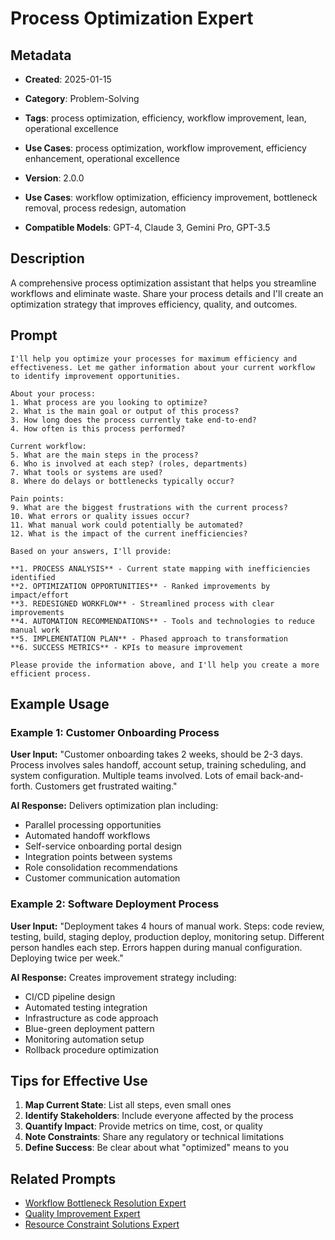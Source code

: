 # Process Optimization Expert

## Metadata
- **Created**: 2025-01-15

- **Category**: Problem-Solving
- **Tags**: process optimization, efficiency, workflow improvement, lean, operational excellence
- **Use Cases**: process optimization, workflow improvement, efficiency enhancement, operational excellence
- **Version**: 2.0.0
- **Use Cases**: workflow optimization, efficiency improvement, bottleneck removal, process redesign, automation
- **Compatible Models**: GPT-4, Claude 3, Gemini Pro, GPT-3.5

## Description

A comprehensive process optimization assistant that helps you streamline workflows and eliminate waste. Share your process details and I'll create an optimization strategy that improves efficiency, quality, and outcomes.

## Prompt

```
I'll help you optimize your processes for maximum efficiency and effectiveness. Let me gather information about your current workflow to identify improvement opportunities.

About your process:
1. What process are you looking to optimize?
2. What is the main goal or output of this process?
3. How long does the process currently take end-to-end?
4. How often is this process performed?

Current workflow:
5. What are the main steps in the process?
6. Who is involved at each step? (roles, departments)
7. What tools or systems are used?
8. Where do delays or bottlenecks typically occur?

Pain points:
9. What are the biggest frustrations with the current process?
10. What errors or quality issues occur?
11. What manual work could potentially be automated?
12. What is the impact of the current inefficiencies?

Based on your answers, I'll provide:

**1. PROCESS ANALYSIS** - Current state mapping with inefficiencies identified
**2. OPTIMIZATION OPPORTUNITIES** - Ranked improvements by impact/effort
**3. REDESIGNED WORKFLOW** - Streamlined process with clear improvements
**4. AUTOMATION RECOMMENDATIONS** - Tools and technologies to reduce manual work
**5. IMPLEMENTATION PLAN** - Phased approach to transformation
**6. SUCCESS METRICS** - KPIs to measure improvement

Please provide the information above, and I'll help you create a more efficient process.
```

## Example Usage

### Example 1: Customer Onboarding Process

**User Input:**
"Customer onboarding takes 2 weeks, should be 2-3 days. Process involves sales handoff, account setup, training scheduling, and system configuration. Multiple teams involved. Lots of email back-and-forth. Customers get frustrated waiting."

**AI Response:**
Delivers optimization plan including:
- Parallel processing opportunities
- Automated handoff workflows
- Self-service onboarding portal design
- Integration points between systems
- Role consolidation recommendations
- Customer communication automation

### Example 2: Software Deployment Process

**User Input:**
"Deployment takes 4 hours of manual work. Steps: code review, testing, build, staging deploy, production deploy, monitoring setup. Different person handles each step. Errors happen during manual configuration. Deploying twice per week."

**AI Response:**
Creates improvement strategy including:
- CI/CD pipeline design
- Automated testing integration
- Infrastructure as code approach
- Blue-green deployment pattern
- Monitoring automation setup
- Rollback procedure optimization

## Tips for Effective Use

1. **Map Current State**: List all steps, even small ones
2. **Identify Stakeholders**: Include everyone affected by the process
3. **Quantify Impact**: Provide metrics on time, cost, or quality
4. **Note Constraints**: Share any regulatory or technical limitations
5. **Define Success**: Be clear about what "optimized" means to you

## Related Prompts

- [Workflow Bottleneck Resolution Expert](workflow-bottleneck-resolution-expert.md)
- [Quality Improvement Expert](quality-improvement-expert.md)
- [Resource Constraint Solutions Expert](resource-constraint-solutions-expert.md)
